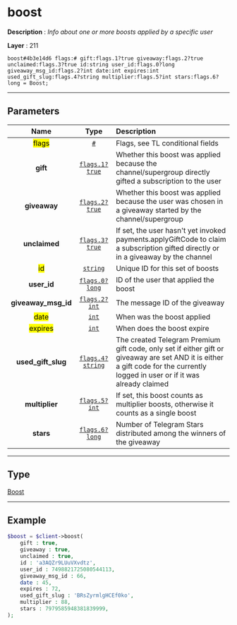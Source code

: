# boost

**Description** : *Info about one or more boosts applied by a specific user*

**Layer** : 211

```tl
boost#4b3e14d6 flags:# gift:flags.1?true giveaway:flags.2?true unclaimed:flags.3?true id:string user_id:flags.0?long giveaway_msg_id:flags.2?int date:int expires:int used_gift_slug:flags.4?string multiplier:flags.5?int stars:flags.6?long = Boost;
```

---

## Parameters

| Name | Type | Description |
| :---: | :---: | :--- |
| <mark>flags</mark> | [`#`](type/#) | Flags, see TL conditional fields |
| **gift** | [`flags.1?true`](type/true) | Whether this boost was applied because the channel/supergroup directly gifted a subscription to the user |
| **giveaway** | [`flags.2?true`](type/true) | Whether this boost was applied because the user was chosen in a giveaway started by the channel/supergroup |
| **unclaimed** | [`flags.3?true`](type/true) | If set, the user hasn't yet invoked payments.applyGiftCode to claim a subscription gifted directly or in a giveaway by the channel |
| <mark>id</mark> | [`string`](type/string) | Unique ID for this set of boosts |
| **user_id** | [`flags.0?long`](type/long) | ID of the user that applied the boost |
| **giveaway_msg_id** | [`flags.2?int`](type/int) | The message ID of the giveaway |
| <mark>date</mark> | [`int`](type/int) | When was the boost applied |
| <mark>expires</mark> | [`int`](type/int) | When does the boost expire |
| **used_gift_slug** | [`flags.4?string`](type/string) | The created Telegram Premium gift code, only set if either gift or giveaway are set AND it is either a gift code for the currently logged in user or if it was already claimed |
| **multiplier** | [`flags.5?int`](type/int) | If set, this boost counts as multiplier boosts, otherwise it counts as a single boost |
| **stars** | [`flags.6?long`](type/long) | Number of Telegram Stars distributed among the winners of the giveaway |

---

## Type

[Boost](type/Boost)

---

## Example

```php
$boost = $client->boost(
	gift : true,
	giveaway : true,
	unclaimed : true,
	id : 'a3AQZr9LUuVXvdtz',
	user_id : 7498821725080544113,
	giveaway_msg_id : 66,
	date : 45,
	expires : 72,
	used_gift_slug : 'BRsZyrmlgHCEf0ko',
	multiplier : 88,
	stars : 7979585948381839999,
);
```